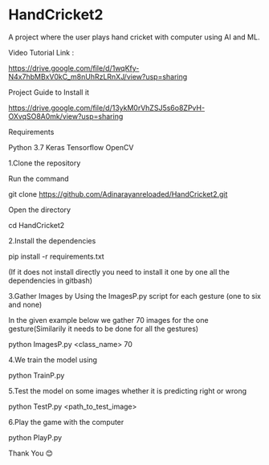 # HandCricket2
A project where the user plays hand cricket with computer using AI and ML.

Video Tutorial Link :

https://drive.google.com/file/d/1wqKfy-N4x7hbMBxV0kC_m8nUhRzLRnXJ/view?usp=sharing

Project Guide to Install it

https://drive.google.com/file/d/13ykM0rVhZSJ5s6o8ZPvH-OXvqSO8A0mk/view?usp=sharing

Requirements

Python 3.7
Keras
Tensorflow
OpenCV

1.Clone the repository 

Run the command

git clone https://github.com/Adinarayanreloaded/HandCricket2.git

Open the directory 

cd HandCricket2

2.Install the dependencies

pip install -r requirements.txt

(If it does not install directly you need to install it one by one all the dependencies in gitbash)

3.Gather Images by Using the ImagesP.py script for each gesture (one to six and none)

In the given example below we gather 70 images for the one gesture(Similarily it needs to be done for all the gestures)

python ImagesP.py <class_name> 70


4.We train the model using 

python TrainP.py

5.Test the model on some images whether it is predicting right or wrong 

python TestP.py <path_to_test_image>

6.Play the game with the computer 

python PlayP.py

Thank You 😊
